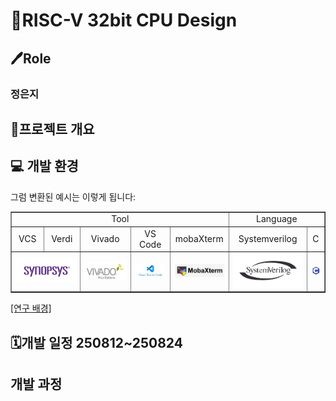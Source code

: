 # 💫RISC-V 32bit CPU Design

## 🖊️Role

### 정은지


## 🚀프로젝트 개요


## 💻 개발 환경 <br>

그럼 변환된 예시는 이렇게 됩니다:
<table border="1" cellspacing="0" cellpadding="5">
  <tr>
    <td align="center" colspan="5"> Tool </td>
    <td align="center" colspan="2"> Language </td>
  </tr>
  <tr>
    <td align="center"> VCS </td>
    <td align="center"> Verdi </td>
    <td align="center"> Vivado </td>
    <td align="center"> VS Code </td>
    <td align="center"> mobaXterm </td>
    <td align="center"> Systemverilog </td>
    <td align="center"> C </td>
  </tr>
  <tr>
    <td colspan="2"><img src="/History/img/img1.png" width=300>  </td>
    <td align="center"> <img src="/History/img/img2.png" width=300>  </td>
    <td align="center"> <img src="/History/img/img3.png" width=200>  </td>
    <td align="center"> <img src="/History/img/img6.jpg" width=100>  </td>
    <td align="center"> <img src="/History/img/img4.png" width=300>  </td>
    <td align="center"> <img src="/History/img/img5.png" width=50>  </td>
  </tr>
</table>


[[연구 배경]](/History/Progress_report/overview.md)

## 🗓️개발 일정 250812~250824

## 개발 과정
